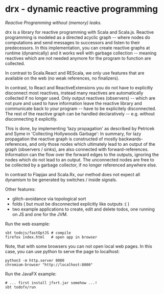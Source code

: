# drx - dynamic reactive programming

*Reactive Programming without (memory) leaks.*

drx is a library for reactive programming with Scala and Scala.js. Reactive programming is modeled as a directed acyclic graph -- where nodes do computations and send messages to successors and listen to their predecessors. In this implementation, you can create reactive graphs at runtime (dynamically) and it works well with garbage collection -- meaning reactives which are not needed anymore for the program to function are collected.

In contrast to Scala.React and REScala, we only use features that are available on the web (no weak references, no finalizers).

In contrast, to React and ReactiveExtensions you do not have to explicitly disconnect most reactives, instead many reactives are automatically collected if no longer used. Only output reactives (observers) -- which are not pure and used to have information leave the reactive library and communicate back to your program -- have to be explicitely disconnected. The rest of the reactive graph can be handled declaratively -- e.g. without disconnecting it explicitly.

This is done, by implementing 'lazy propagation' as described by Petricek and Syme in 'Collecting Hollywoods Garbage': In summary, for lazy propagation the reactive graph is constructed of mostly backwards-references, and only those nodes which ultimately lead to an output of the graph (observers / sinks), are also connected with forward-references. Information can the flow over the forward edges to the outputs, ignoring the nodes which do not lead to an output. The unconnected nodes are free to be collected by a garbage collector, if no longer referenced anywhere else.

In contrast to Flapjax and Scala.Rx, our method does not expect all dynamism to be generated by switches / inside signals.

Other features:
* glitch-avoidance via topological sort
* folds ( but must be disconnected explicitly like outputs :( )
* two example applications to create, edit and delete todos, one running on JS and one for the JVM.

Run the web example:
~~~
sbt todojs/fastOptJS # compile
firefox index.html   # open app in browser
~~~

Note, that with some browsers you can not open local web pages. In this case, you can use python to serve the page to localhost:
~~~
python3 -m http.server 8000
chromium-browser "http://localhost:8000"
~~~

Run the JavaFX example:
~~~
# ... first install jfxrt.jar somehow ...!
sbt todofx/run
~~~


